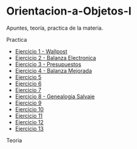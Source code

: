 # Orientacion-a-Objetos-I
Apuntes, teoría, practica de la materia.


Practica
 - [Ejercicio 1 - Wallpost ](https://github.com/ImanolAzpiroz/Orientacion-a-Objetos-I/tree/main/Practica/ejercicio1)
 - [Ejercicio 2 - Balanza Electronica]()
 - [Ejercicio 3 - Presupuestos](https://github.com/ImanolAzpiroz/Orientacion-a-Objetos-I/tree/main/Practica/ejercicio3)
 - [Ejercicio 4 - Balanza Mejorada](https://github.com/ImanolAzpiroz/Orientacion-a-Objetos-I/tree/main/Practica/ejercicio4)
 - [Ejercicio 5]()
 - [Ejercicio 6]()
 - [Ejercicio 7]()
 - [Ejercicio 8 - Genealogia Salvaje](https://github.com/ImanolAzpiroz/Orientacion-a-Objetos-I/tree/main/Practica/ejercicio8)
 - [Ejercicio 9]()
 - [Ejercicio 10]()
 - [Ejercicio 11]()
 - [Ejercicio 12]()
 - [Ejercicio 13]()
 



Teoria